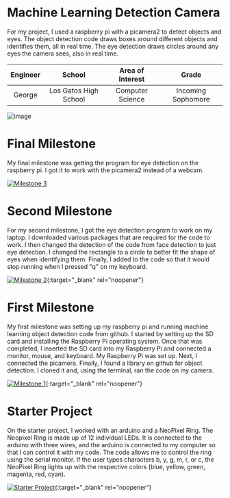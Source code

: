 ﻿# Machine Learning Detection Camera
For my project, I used a raspberry pi with a picamera2 to detect objects and eyes. The object detection code draws boxes around different objects and identifies them, all in real time. The eye detection draws circles around any eyes the camera sees, also in real time. 

| **Engineer** | **School** | **Area of Interest** | **Grade** |
|:--:|:--:|:--:|:--:|
| George | Los Gatos High School | Computer Science | Incoming Sophomore

![image](https://user-images.githubusercontent.com/107579713/174339039-3c74fc92-e809-4c39-a8a3-21d61a538fcb.png)

  
# Final Milestone
My final milestone was getting the program for eye detection on the raspberry pi. I got it to work with the picamera2 instead of a webcam.  

[![Milestone 3](https://res.cloudinary.com/marcomontalbano/image/upload/v1656087542/video_to_markdown/images/youtube--0jbku2rOTdQ-c05b58ac6eb4c4700831b2b3070cd403.jpg)](https://www.youtube.com/watch?v=0jbku2rOTdQ "George Milestone 3")

# Second Milestone
For my second milestone, I got the eye detection program to work on my laptop. I downloaded various packages that are required for the code to work. I then changed the detection of the code from face detection to just eye detection. I changed the rectangle to a circle to better fit the shape of eyes when identifying them. Finally, I added to the code so that it would stop running when I pressed "q" on my keyboard.

[![Milestone 2](https://res.cloudinary.com/marcomontalbano/image/upload/v1655923419/video_to_markdown/images/youtube--WtUPKN5Uh3I-c05b58ac6eb4c4700831b2b3070cd403.jpg)](https://www.youtube.com/watch?v=WtUPKN5Uh3I "Milestone 2"){:target="_blank" rel="noopener"}

# First Milestone
  

My first milestone was setting up my raspberry pi and running machine learning object detection code from github. I started by setting up the SD card and installing the Raspberry Pi operating system. Once that was completed, I inserted the SD card into my Raspberry Pi and connected a monitor, mouse, and keyboard. My Raspberry Pi was set up. Next, I connected the picamera. Finally, I found a library on github for object detection. I cloned it and, using the terminal, ran the code on my camera. 

[![Milestone 1](https://res.cloudinary.com/marcomontalbano/image/upload/v1655923371/video_to_markdown/images/youtube--2VjpJtcZLl0-c05b58ac6eb4c4700831b2b3070cd403.jpg)](https://www.youtube.com/watch?v=2VjpJtcZLl0 "Milestone 1"){:target="_blank" rel="noopener"}

# Starter Project
  

On the starter project, I worked with an arduino and a NeoPixel Ring. The Neopixel Ring is made up of 12 individual LEDs. It is connected to the arduino with three wires, and the arduino is connected to my computer so that I can control it with my code. The code allows me to control the ring using the serial monitor. If the user types characters b, y, g, m, r, or c, the NeoPixel Ring lights up with the respective colors (blue, yellow, green, magenta, red, cyan). 


[![Starter Project](https://res.cloudinary.com/marcomontalbano/image/upload/v1655741724/video_to_markdown/images/youtube--NjxrbR2duPs-c05b58ac6eb4c4700831b2b3070cd403.jpg)](https://youtu.be/NjxrbR2duPs "George K Starter Project"){:target="_blank" rel="noopener"}
